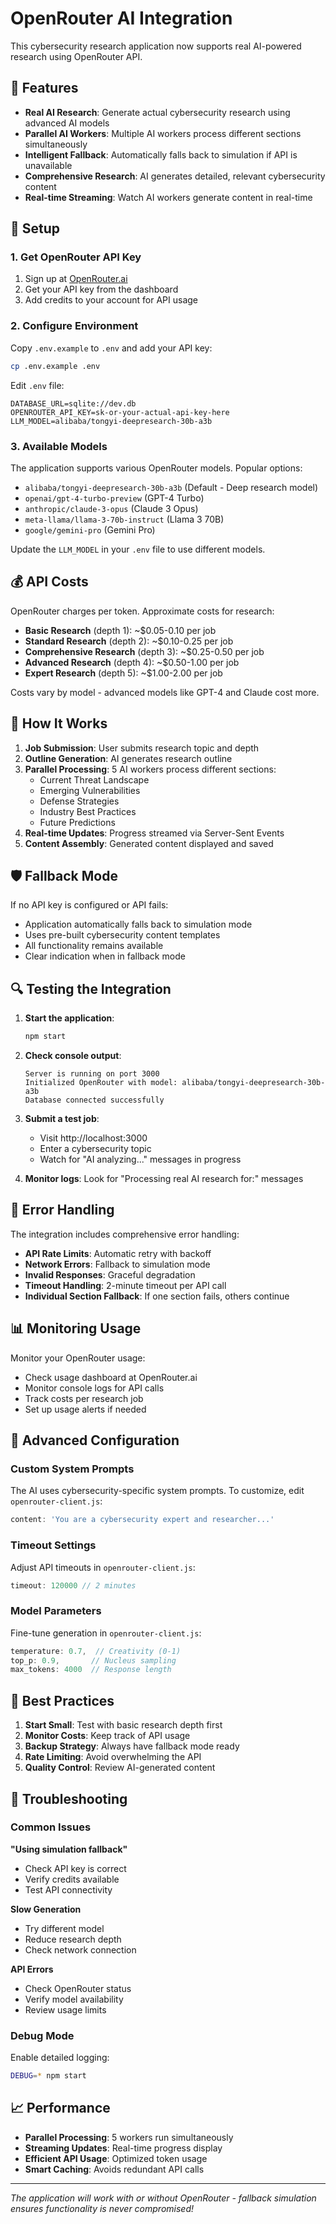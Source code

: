 # OpenRouter AI Integration

This cybersecurity research application now supports real AI-powered research using OpenRouter API.

## 🚀 Features

- **Real AI Research**: Generate actual cybersecurity research using advanced AI models
- **Parallel AI Workers**: Multiple AI workers process different sections simultaneously
- **Intelligent Fallback**: Automatically falls back to simulation if API is unavailable
- **Comprehensive Research**: AI generates detailed, relevant cybersecurity content
- **Real-time Streaming**: Watch AI workers generate content in real-time

## 🔧 Setup

### 1. Get OpenRouter API Key

1. Sign up at [OpenRouter.ai](https://openrouter.ai)
2. Get your API key from the dashboard
3. Add credits to your account for API usage

### 2. Configure Environment

Copy `.env.example` to `.env` and add your API key:

```bash
cp .env.example .env
```

Edit `.env` file:
```env
DATABASE_URL=sqlite://dev.db
OPENROUTER_API_KEY=sk-or-your-actual-api-key-here
LLM_MODEL=alibaba/tongyi-deepresearch-30b-a3b
```

### 3. Available Models

The application supports various OpenRouter models. Popular options:

- `alibaba/tongyi-deepresearch-30b-a3b` (Default - Deep research model)
- `openai/gpt-4-turbo-preview` (GPT-4 Turbo)
- `anthropic/claude-3-opus` (Claude 3 Opus)
- `meta-llama/llama-3-70b-instruct` (Llama 3 70B)
- `google/gemini-pro` (Gemini Pro)

Update the `LLM_MODEL` in your `.env` file to use different models.

## 💰 API Costs

OpenRouter charges per token. Approximate costs for research:

- **Basic Research** (depth 1): ~$0.05-0.10 per job
- **Standard Research** (depth 2): ~$0.10-0.25 per job
- **Comprehensive Research** (depth 3): ~$0.25-0.50 per job
- **Advanced Research** (depth 4): ~$0.50-1.00 per job
- **Expert Research** (depth 5): ~$1.00-2.00 per job

Costs vary by model - advanced models like GPT-4 and Claude cost more.

## 🔄 How It Works

1. **Job Submission**: User submits research topic and depth
2. **Outline Generation**: AI generates research outline
3. **Parallel Processing**: 5 AI workers process different sections:
   - Current Threat Landscape
   - Emerging Vulnerabilities
   - Defense Strategies
   - Industry Best Practices
   - Future Predictions
4. **Real-time Updates**: Progress streamed via Server-Sent Events
5. **Content Assembly**: Generated content displayed and saved

## 🛡️ Fallback Mode

If no API key is configured or API fails:
- Application automatically falls back to simulation mode
- Uses pre-built cybersecurity content templates
- All functionality remains available
- Clear indication when in fallback mode

## 🔍 Testing the Integration

1. **Start the application**:
   ```bash
   npm start
   ```

2. **Check console output**:
   ```
   Server is running on port 3000
   Initialized OpenRouter with model: alibaba/tongyi-deepresearch-30b-a3b
   Database connected successfully
   ```

3. **Submit a test job**:
   - Visit http://localhost:3000
   - Enter a cybersecurity topic
   - Watch for "AI analyzing..." messages in progress

4. **Monitor logs**: Look for "Processing real AI research for:" messages

## 🚨 Error Handling

The integration includes comprehensive error handling:

- **API Rate Limits**: Automatic retry with backoff
- **Network Errors**: Fallback to simulation mode
- **Invalid Responses**: Graceful degradation
- **Timeout Handling**: 2-minute timeout per API call
- **Individual Section Fallback**: If one section fails, others continue

## 📊 Monitoring Usage

Monitor your OpenRouter usage:
- Check usage dashboard at OpenRouter.ai
- Monitor console logs for API calls
- Track costs per research job
- Set up usage alerts if needed

## 🔧 Advanced Configuration

### Custom System Prompts

The AI uses cybersecurity-specific system prompts. To customize, edit `openrouter-client.js`:

```javascript
content: 'You are a cybersecurity expert and researcher...'
```

### Timeout Settings

Adjust API timeouts in `openrouter-client.js`:

```javascript
timeout: 120000 // 2 minutes
```

### Model Parameters

Fine-tune generation in `openrouter-client.js`:

```javascript
temperature: 0.7,  // Creativity (0-1)
top_p: 0.9,       // Nucleus sampling
max_tokens: 4000  // Response length
```

## 🎯 Best Practices

1. **Start Small**: Test with basic research depth first
2. **Monitor Costs**: Keep track of API usage
3. **Backup Strategy**: Always have fallback mode ready
4. **Rate Limiting**: Avoid overwhelming the API
5. **Quality Control**: Review AI-generated content

## 🐛 Troubleshooting

### Common Issues

**"Using simulation fallback"**
- Check API key is correct
- Verify credits available
- Test API connectivity

**Slow Generation**
- Try different model
- Reduce research depth
- Check network connection

**API Errors**
- Check OpenRouter status
- Verify model availability
- Review usage limits

### Debug Mode

Enable detailed logging:
```bash
DEBUG=* npm start
```

## 📈 Performance

- **Parallel Processing**: 5 workers run simultaneously
- **Streaming Updates**: Real-time progress display
- **Efficient API Usage**: Optimized token usage
- **Smart Caching**: Avoids redundant API calls

---

*The application will work with or without OpenRouter - fallback simulation ensures functionality is never compromised!*